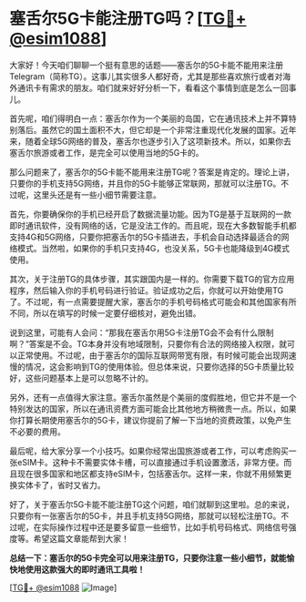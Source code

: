 # 塞舌尔5G卡能注册TG吗？[[TG💪+ @esim1088](https://t.me/s/esim1088)]

大家好！今天咱们聊聊一个挺有意思的话题——塞舌尔的5G卡能不能用来注册Telegram（简称TG）。这事儿其实很多人都好奇，尤其是那些喜欢旅行或者对海外通讯卡有需求的朋友。咱们就来好好分析一下，看看这个事情到底是怎么一回事儿。

首先呢，咱们得明白一点：塞舌尔作为一个美丽的岛国，它在通讯技术上并不算特别落后。虽然它的国土面积不大，但它却是一个非常注重现代化发展的国家。近年来，随着全球5G网络的普及，塞舌尔也逐步引入了这项新技术。所以，如果你去塞舌尔旅游或者工作，是完全可以使用当地的5G卡的。

那么问题来了，塞舌尔的5G卡能不能用来注册TG呢？答案是肯定的。理论上讲，只要你的手机支持5G网络，并且你的5G卡能够正常联网，那就可以注册TG。不过呢，这里头还是有一些小细节需要注意。

首先，你要确保你的手机已经开启了数据流量功能。因为TG是基于互联网的一款即时通讯软件，没有网络的话，它是没法工作的。而且呢，现在大多数智能手机都支持4G和5G网络，只要你把塞舌尔的5G卡插进去，手机会自动选择最适合的网络模式。当然啦，如果你的手机只支持4G，也没关系，5G卡也能降级到4G模式使用。

其次，关于注册TG的具体步骤，其实跟国内是一样的。你需要下载TG的官方应用程序，然后输入你的手机号码进行验证。验证成功之后，你就可以开始使用TG了。不过呢，有一点需要提醒大家，塞舌尔的手机号码格式可能会和其他国家有所不同，所以在填写的时候一定要仔细核对，避免出错。

说到这里，可能有人会问：“那我在塞舌尔用5G卡注册TG会不会有什么限制啊？”答案是不会。TG本身并没有地域限制，只要你有合法的网络接入权限，就可以正常使用。不过呢，由于塞舌尔的国际互联网带宽有限，有时候可能会出现网速慢的情况，这会影响到TG的使用体验。但总体来说，只要你选择的5G卡质量比较好，这些问题基本上是可以忽略不计的。

另外，还有一点值得大家注意。塞舌尔虽然是个美丽的度假胜地，但它并不是一个特别发达的国家，所以在通讯资费方面可能会比其他地方稍微贵一点。所以，如果你打算长期使用塞舌尔的5G卡，建议你提前了解一下当地的资费政策，以免产生不必要的费用。

最后呢，给大家分享一个小技巧。如果你经常出国旅游或者工作，可以考虑购买一张eSIM卡。这种卡不需要实体卡槽，可以直接通过手机设置激活，非常方便。而且现在很多国家和地区都支持eSIM卡，包括塞舌尔。这样一来，你就不用频繁更换实体卡了，省时又省力。

好了，关于塞舌尔5G卡能不能注册TG这个问题，咱们就聊到这里啦。总的来说，只要你有一张塞舌尔的5G卡，并且手机支持5G网络，那就可以轻松注册TG。不过呢，在实际操作过程中还是要多留意一些细节，比如手机号码格式、网络信号强度等。希望这篇文章能帮到大家！

**总结一下：塞舌尔的5G卡完全可以用来注册TG，只要你注意一些小细节，就能愉快地使用这款强大的即时通讯工具啦！**

[[TG💪+ @esim1088](https://t.me/s/esim1088) ![Image](https://i.postimg.cc/4NQfJmqS/Snipaste-2025-05-13-00-14-12.png)]